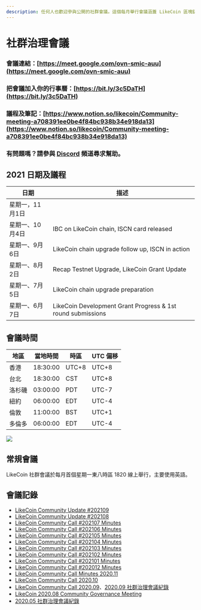 ```yaml
---
description: 任何人也歡迎參與公開的社群會議。這個每月舉行會議涵蓋 LikeCoin 區塊鏈治理及生態發展
---
```


# 社群治理會議

### 會議連結：[https://meet.google.com/ovn-smic-auu](https://meet.google.com/ovn-smic-auu)

### 把會議加入你的行事曆：[https://bit.ly/3c5DaTH](https://bit.ly/3c5DaTH)

### 議程及筆記：[https://www.notion.so/likecoin/Community-meeting-a708391ee0be4f84bc938b34e918da13](https://www.notion.so/likecoin/Community-meeting-a708391ee0be4f84bc938b34e918da13)

### 有問題嗎？請參與 [Discord](http://discord.gg/likecoin) 頻道尋求幫助。

## **2021 日期及議程**

| 日期        | 描述                                                          |
| --------- | ----------------------------------------------------------- |
| 星期一，11月1日 |                                                             |
| 星期一、10月4日 | IBC on LikeCoin chain, ISCN card released                   |
| 星期一、9月6日  | LikeCoin chain upgrade follow up, ISCN in action            |
| 星期一、8月2日  | Recap Testnet Upgrade, LikeCoin Grant Update                |
| 星期一、7月5日  | LikeCoin chain upgrade preparation                          |
| 星期一、6月7日  | LikeCoin Development Grant Progress & 1st round submissions |

## 會議時間

| 地區  | 當地時間     | 時區    | UTC 偏移 |
| --- | -------- | ----- | ------ |
| 香港  | 18:30:00 | UTC+8 | UTC+8  |
| 台北  | 18:30:00 | CST   | UTC+8  |
| 洛杉磯 | 03:00:00 | PDT   | UTC-7  |
| 紐約  | 06:00:00 | EDT   | UTC-4  |
| 倫敦  | 11:00:00 | BST   | UTC+1  |
| 多倫多 | 06:00:00 | EDT   | UTC-4  |

![](../../.gitbook/assets/likecoin_ad70\_validators-01.png)

## 常規會議 <a href="monthly" id="monthly"></a>

LikeCoin  社群會議於每月首個星期一東八時區 1820 線上舉行，主要使用英語。

## 會議記錄 <a href="minutes" id="minutes"></a>

* [LikeCoin Community Update #202109](https://medium.com/likecoin/likecoin-community-update-202109-a5722cb838dd)
* [LikeCoin Community Update #202108](https://medium.com/likecoin/likecoin-community-update-202108-abb71c67145c)
* [LikeCoin Community Call #202107 Minutes  ](https://medium.com/likecoin/likecoin-community-call-202107-minutes-7edeb276198d)
* [LikeCoin Community Call #202106 Minutes  ](https://medium.com/likecoin/likecoin-community-call-202106-minutes-3f971d47bf2f)
* [LikeCoin Community Call #202105 Minutes  ](https://medium.com/likecoin/likecoin-community-call-202105-minutes-be3e8bbfa9e5)
* [LikeCoin Community Call #202104 Minutes](https://medium.com/likecoin/likecoin-community-call-202104-minutes-a8e398e2a8a0)
* [LikeCoin Community Call #202103 Minutes](https://medium.com/likecoin/likecoin-community-call-202103-minutes-39c0f1c3d3d6)
* [LikeCoin Community Call #202102 Minutes](https://medium.com/likecoin/likecoin-community-call-202102-minutes-59a58295521)
* [LikeCoin Community Call #202101 Minutes  ](https://medium.com/likecoin/likecoin-community-call-202001-minutes-249fd43aebb4)
* [LikeCoin Community Call #202012 Minutes  ](https://medium.com/likecoin/likecoin-community-call-202012-minutes-72a9ba680e67)
* [LikeCoin Community Call Minutes 2020.11  ](https://medium.com/likecoin/likecoin-community-call-minutes-2020-11-5724d0923257)
* [LikeCoin Community Call 2020.10](https://medium.com/likecoin/likecoin-community-call-2020-10-df33b5a99fa7)
* [LikeCoin Community Call 2020.09](https://medium.com/likecoin/likecoin-community-call-2020-09-8531b7c7cfd3)、[2020.09 社群治理會議紀錄](https://matters.news/@ckxpress/like-coin-2020-09-%E7%A4%BE%E7%BE%A4%E6%B2%BB%E7%90%86%E6%9C%83%E8%AD%B0%E7%B4%80%E9%8C%84-bafyreiakhujndhwbwk53q6q55pr3rb3j64d75tamewgyfzjwmdpz2h7sfa)
* [LikeCoin 2020.08 Community Governance Meeting](https://medium.com/likecoin/likecoin-2020-08-community-governance-meeting-bfbfb54012c0)
* [2020.05 社群治理會議紀錄](https://matters.news/@likecoin/like-coin-%E7%A4%BE%E7%BE%A4%E6%9C%83%E8%AD%B0%E7%B4%80%E9%8C%84-2020-05-04-bafyreib5u65c4wtqd5rseezr63gos67xqqa2anyc4xbprqrtvvv5gidevq)
